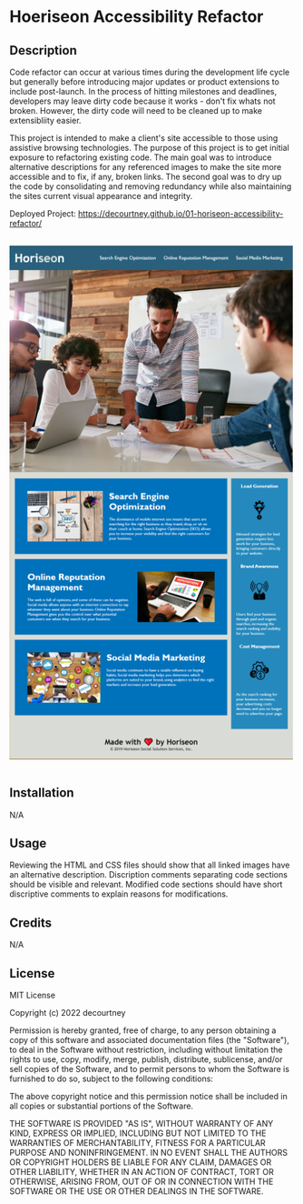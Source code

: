 # Hoeriseon Accessibility Refactor

## Description
Code refactor can occur at various times during the development life cycle but generally before introducing major updates or product extensions to include post-launch. In the process of hitting milestones and deadlines, developers may leave dirty code because it works - don't fix whats not broken. However, the dirty code will need to be cleaned up to make extensibliity easier.

This project is intended to make a client's site accessible to those using assistive browsing technologies. The purpose of this project is to get initial exposure to refactoring existing code. The main goal was to introduce alternative descriptions for any referenced images to make the site more accessible and to fix, if any, broken links. The second goal was to dry up the code by consolidating and removing redundancy while also maintaining the sites current visual appearance and integrity.

Deployed Project: https://decourtney.github.io/01-horiseon-accessibility-refactor/

<br>
    <div>  
        <img src="./assets/images/horiseon-tophalf.PNG" alt="Top half of Horiseon site" style="max-width: 500px; display: block;" />   
        <img src="./assets/images/horiseon-bottomhalf.PNG" alt="Bottom half of Horiseon site" style="max-width: 500px; display: block;" />  
    </div>
<br>

## Installation

N/A

## Usage

Reviewing the HTML and CSS files should show that all linked images have an alternative description. Discription comments separating code sections should be visible and relevant. Modified code sections should have short discriptive comments to explain reasons for modifications.

## Credits

N/A

## License

MIT License

Copyright (c) 2022 decourtney

Permission is hereby granted, free of charge, to any person obtaining a copy
of this software and associated documentation files (the "Software"), to deal
in the Software without restriction, including without limitation the rights
to use, copy, modify, merge, publish, distribute, sublicense, and/or sell
copies of the Software, and to permit persons to whom the Software is
furnished to do so, subject to the following conditions:

The above copyright notice and this permission notice shall be included in all
copies or substantial portions of the Software.

THE SOFTWARE IS PROVIDED "AS IS", WITHOUT WARRANTY OF ANY KIND, EXPRESS OR
IMPLIED, INCLUDING BUT NOT LIMITED TO THE WARRANTIES OF MERCHANTABILITY,
FITNESS FOR A PARTICULAR PURPOSE AND NONINFRINGEMENT. IN NO EVENT SHALL THE
AUTHORS OR COPYRIGHT HOLDERS BE LIABLE FOR ANY CLAIM, DAMAGES OR OTHER
LIABILITY, WHETHER IN AN ACTION OF CONTRACT, TORT OR OTHERWISE, ARISING FROM,
OUT OF OR IN CONNECTION WITH THE SOFTWARE OR THE USE OR OTHER DEALINGS IN THE
SOFTWARE.